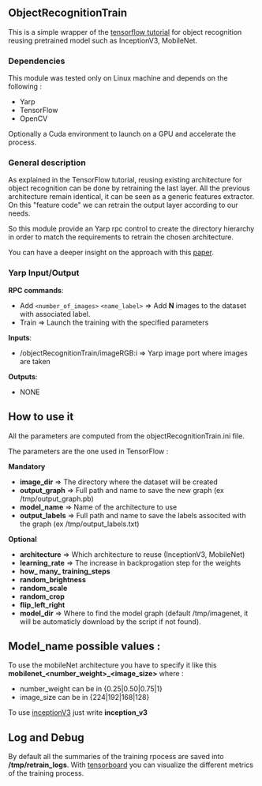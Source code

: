 ## ObjectRecognitionTrain ##

This is a simple wrapper of the [tensorflow tutorial](https://www.tensorflow.org/tutorials/image_retraining) for object recognition reusing pretrained model such as InceptionV3, MobileNet.


### Dependencies ###
This module was tested only on Linux machine and depends on the following :

-	Yarp
-	TensorFlow
-	OpenCV

Optionally a Cuda environment to launch on a GPU and accelerate the process.

### General description ###
As explained in the TensorFlow tutorial, reusing existing architecture for object recognition can be done by retraining the last layer. All the previous architecture remain identical, it can be seen as a generic features extractor. On this "feature code" we can retrain the output layer according to our needs.

So this module provide an Yarp rpc control to create the directory hierarchy in order to match the requirements to retrain the chosen architecture.

You can have a deeper insight on the approach with this [paper](https://arxiv.org/pdf/1310.1531v1.pdf).

### Yarp Input/Output ###
**RPC commands**:

-	Add `<number_of_images>` `<name_label>` => Add **N** images to the dataset with associated label.
-	Train => Launch the training with the specified parameters

**Inputs**:

- /objectRecognitionTrain/imageRGB:i => Yarp image port where images are taken

**Outputs**:

- NONE

## How to use it ##
All the parameters are computed from the objectRecognitionTrain.ini file.

The parameters are the one used in TensorFlow :

**Mandatory**

- **image_dir** => The directory where the dataset will be created
- **output_graph** => Full path and name to save the new graph (ex /tmp/output_graph.pb)
- **model_name** => Name of the architecture to use
- **output_labels** => Full path and name to save the labels associted with the graph (ex /tmp/output_labels.txt)

**Optional**

- **architecture** => Which architecture to reuse (InceptionV3, MobileNet)
- **learning_rate** => The increase in backprogation step for the weights
- **how_ many_ training_steps** 
- **random_brightness**
- **random_scale**
- **random_crop**
- **flip_left_right**
- **model_dir** => Where to find the model graph (default /tmp/imagenet, it will be automaticly download by the script if not found).

## Model_name possible values : 
To use the mobileNet architecture you have to specify it like this  **mobilenet_<number_weight>_<image_size>** where : 
- number_weight can be in  {0.25|0.50|0.75|1}
- image_size can be in {224|192|168|128}

To use [inceptionV3](https://arxiv.org/abs/1512.00567) just write **inception_v3**


## Log and Debug ##
By default all the summaries of the training rpocess are saved into **/tmp/retrain_logs**. With [tensorboard](https://www.tensorflow.org/get_started/summaries_and_tensorboard) you can visualize the different metrics of the training process.
